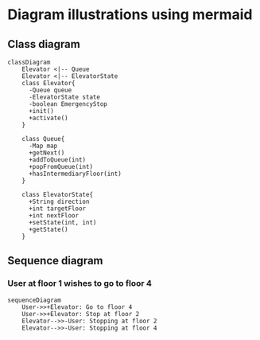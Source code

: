 # Diagram illustrations using mermaid

## Class diagram

```mermaid
classDiagram
    Elevator <|-- Queue
    Elevator <|-- ElevatorState
    class Elevator{
      -Queue queue
      -ElevatorState state
      -boolean EmergencyStop
      +init()
      +activate()
    }

    class Queue{
      -Map map
      +getNext()
      +addToQueue(int)
      +popFromQueue(int)
      +hasIntermediaryFloor(int)
    }

    class ElevatorState{
      +String direction
      +int targetFloor
      +int nextFloor
      +setState(int, int)
      +getState()
    }
```

## Sequence diagram

### User at floor 1 wishes to go to floor 4

```mermaid
sequenceDiagram
    User->>+Elevator: Go to floor 4
    User->>+Elevator: Stop at floor 2
    Elevator-->>-User: Stopping at floor 2
    Elevator-->>-User: Stopping at floor 4
```
